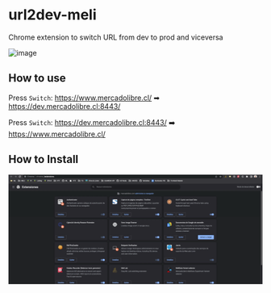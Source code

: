 # url2dev-meli
Chrome extension to switch URL from dev to prod and viceversa

![image](https://user-images.githubusercontent.com/57413670/195655542-16573e8d-99b8-498e-b805-6d4155be08ab.png)

## How to use
Press `Switch`: https://www.mercadolibre.cl/ ➡ https://dev.mercadolibre.cl:8443/

Press `Switch`: https://dev.mercadolibre.cl:8443/ ➡️ https://www.mercadolibre.cl/


## How to Install

![Alt Text](/how-to.gif)

